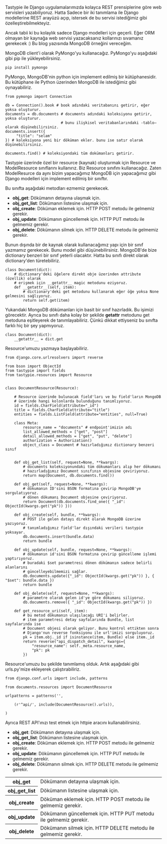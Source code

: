 Tastypie ile Django uygulamalarımızda kolayca REST prensiplerine göre web servisleri yazabiliyoruz. Hatta Sadece bir iki tanımlama ile Django modellerine REST arayüzü açıp, istersek de bu servisi istediğimiz gibi özelleştirebilmekteyiz.

Ancak tabii ki bu kolaylık sadece Django modelleri için geçerli. Eğer ORM olmayan bir kaynağa web servisi yazacaksanız kollarınızı sıvamanız gerekecek :) Bu blog yazısında MongoDB örneğini vereceğim.

MongoDB client'i olarak PyMongo'yu kullanacağız. PyMongo'yu aşağıdaki gibi pip ile yükleyebilirsiniz.

    pip install pymongo

PyMongo, MongoDB'nin python için implement edilmiş bir kütüphanesidir. Bu kütüphane ile Python üzerinden MongoDB ile istediğimiz gibi oynayabiliriz.

    from pymongo import Connection

    db = Connection().book # book adındaki veritabanını getirir, eğer yoksa oluşturur.
    documents = db.documents # documents adındaki koleksiyonu getirir, yoksa oluşturur.
                             # bunu ilişkisel veritabanlarındaki -tablo– olarak düşünebilirsiniz.
    documents.insert({
         "title": "selam"
    }) # koleksiyona yeni bir döküman ekler. bunu ise satır olarak düşünebilirsiniz.

    documents.find() # koleksiyondaki tüm dokümanları getirir.

Tastypie üzerinde özel bir resource (kaynak) oluşturmak için Resource ve ModelResource sınıflarını kullanırız. Biz Resource sınıfını kullanacağız. Zaten ModelResurce da aynı bizim yapacağımız MongoDB için yapacağımız gibi Django modelleri için implement edilmiş bir sınıftır.

Bu sınıfta aşağıdaki metodları ezmemiz gerekecek.

 - **obj_get**: Dökümanın detayına ulaşmak için.
 - **obj_get_list**: Dökümanın listesine ulaşmak için.
 - **obj_create**: Döküman eklemek için. HTTP POST metodu ile gelmemiz gerekir.
 - **obj_update**: Dökümanın güncellemek için. HTTP PUT metodu ile gelmemiz gerekir.
 - **obj_delete**: Dökümanın silmek için. HTTP DELETE metodu ile gelmemiz gerekir.

Bunun dışında bir de kaynak olarak kullanacağımız yapı için bir sınıf yazmamız gerekecek. Bunu model gibi düşünebilirsiniz. MongoDB'de bize dictionary benzeri bir sınıf yeterli olacaktır. Hatta bu sınıfı direkt olarak dictionary'den türetebiliriz.

    class Document(dict):
        # dictionary'deki öğelere direkt obje üzerinden attribute (özellik) olarak
        # erişmek için __getattr__ magic metodunu eziyoruz.
        def __getattr__(self, item):
            # dictionary'deki get metodunu kullanarak eğer öğe yoksa None gelmesini sağlıyoruz.
            return self.get(item)

Yukarıdaki MongoDB dökümanları için basit bir sınıf hazırladık. Bu işimizi görecektir. Ayrıca bu sınıfı daha kolay bir şekilde __getattr__ metodunu get metoduna eşitleyerek de tanımlayabiliriz. Çünkü dikkat ettiyseniz bu sınıfta farklı hiç bir şey yapmıyoruz.

    class Document(dict):
        __getattr__ = dict.get

Resource'umuzu yazmaya başlayabiliriz.

    from django.core.urlresolvers import reverse

    from bson import ObjectId
    from tastypie import fields
    from tastypie.resources import Resource


    class DocumentResource(Resource):

        # Resource üzerinde bulunacak field'ları ve bu field'ların MongoDB
        # üzerinde hangi kolonlarda bulunduğunu tanımlıyoruz.
        id = fields.CharField(attribute="_id")
        title = fields.CharField(attribute="title")
        entities = fields.ListField(attribute="entities", null=True)

        class Meta:
            resource_name = "documents" # endpoint'imizin adı
            list_allowed_methods = ["get", "post"]
            detail_allowed_methods = ["get", "put", "delete"]
            authorization = Authorization()
            object_class = Document # hazırladığımız dictionary benzeri sınıf


        def obj_get_list(self, request=None, **kwargs):
            # documents koleksiyonundaki tüm dökumanları alıp her dökumanı
            # hazırladığımız Document sınıfının objesine çeviriyoruz.
            return map(Document, db.documents.find())

        def obj_get(self, request=None, **kwargs):
            # dökumanın ID'sini BSON formatına çevirip MongoDB'ye sorgulatıyoruz.
            # dönen dökumanı Document objesine çeviriyoruz.
            return Document(db.documents.find_one({ "_id": ObjectId(kwargs.get("pk")) }))

        def obj_create(self, bundle, **kwargs):
            # POST ile gelen datayı direkt olarak MongoDB üzerine yazıyoruz.
            # tanımladığımız field'lar dışındaki verileri tastypie yoksayar.
            db.documents.insert(bundle.data)
            return bundle

        def obj_update(self, bundle, request=None, **kwargs):
            # dökumanın id'sini BSON formatına çevirip güncelleme işlemi yaptırıyoruz.
            # buradaki $set parametresi dönen dökümanın sadece belirli alanlarını
            # güncelleyebilmemizi sağlar.
            db.documents.update({"_id": ObjectId(kwargs.get("pk")) }, { "$set": bundle.data })
            return bundle

        def obj_delete(self, request=None, **kwargs):
            # parametre olarak gelen id'ye göre dökumanı siliyoruz.
            db.documents.remove({ "_id": ObjectId(kwargs.get("pk")) })

        def get_resource_uri(self, item):
            # bu metod dökumanın ulaşılacağı URI'i belirler.
            # item parametresi detay sayfalarında Bundle, list sayfalarında ise
            # Document objesi olarak geliyor. Bunu kontrol ettikten sonra
            # Django'nun reverse fonksiyonu ile url'imizi sorguluyoruz.
            pk = item.obj._id if isinstance(item, Bundle) else item._id
            return reverse("api_dispatch_detail", kwargs={
                "resource_name": self._meta.resource_name,
                "pk": pk
            })


Resource'umuzu bu şekilde tanımlamış olduk. Artık aşağıdaki gibi urls.py'mize ekleyerek çalıştırabiliriz.

    from django.conf.urls import include, patterns

    from documents.resources import DocumentResource

    urlpatterns = patterns('',

        (r'^api/', include(DocumentResource().urls)),

    )

Ayrıca REST API'ınızı test etmek için httpie aracını kullanabilirsiniz.



- **obj_get**: Dökümanın detayına ulaşmak için.
- **obj_get_list**: Dökümanın listesine ulaşmak için.
- **obj_create**: Döküman eklemek için. HTTP POST metodu ile gelmemiz gerekir.
- **obj_update**: Dökümanın güncellemek için. HTTP PUT metodu ile gelmemiz gerekir.
- **obj_delete**: Dökümanın silmek için. HTTP DELETE metodu ile gelmemiz gerekir.


<table>
    <tr>
        <th>obj_get</th>
        <td>Dökümanın detayına ulaşmak için.</td>
    </tr>
    <tr>
        <th>obj_get_list</th>
        <td>Dökümanın listesine ulaşmak için.</td>
    </tr>
    <tr>
        <th>obj_create</th>
        <td>Döküman eklemek için. HTTP POST metodu ile gelmemiz gerekir.</td>
    </tr>
    <tr>
        <th>obj_update</th>
        <td>Dökümanın güncellemek için. HTTP PUT metodu ile gelmemiz gerekir.</td>
    </tr>
    <tr>
        <th>obj_delete</th>
        <td>Dökümanın silmek için. HTTP DELETE metodu ile gelmemiz gerekir.</td>
    </tr>
</table>